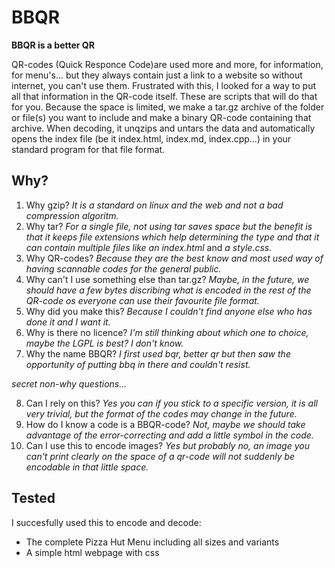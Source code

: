 # BBQR
**BBQR is a better QR**

QR-codes (Quick Responce Code)are used more and more, for information, for menu's... but they always contain just a link to a website so without internet, you can't use them. Frustrated with this, I looked for a way to put all that information in the QR-code itself. These are scripts that will do that for you. Because the space is limited, we make a tar.gz archive of the folder or file(s) you want to include and make a binary QR-code containing that archive. When decoding, it unqzips and untars the data and automatically opens the index file (be it index.html, index.md, index.cpp...) in your standard program for that file format.



## Why?
1. Why gzip? *It is a standard on linux and the web and not a bad compression algoritm.*
2. Why tar? *For a single file, not using tar saves space but the benefit is that it keeps file extensions which help determining the type and that it can contain multiple files like an index.html* and *a style.css.*
3. Why QR-codes? *Because they are the best know and most used way of having scannable codes for the general public.*
4. Why can't I use something else than tar.gz? *Maybe, in the future, we should have a few bytes discribing what is encoded in the rest of the QR-code os everyone can use their favourite file format.*
5. Why did you make this? *Because I couldn't find anyone else who has done it and I want it.*
6. Why is there no licence? *I'm still thinking about which one to choice, maybe the LGPL is best? I don't know.*
7. Why the name BBQR? *I first used bqr, better qr but then saw the opportunity of putting bbq in there and couldn't resist.*

*secret non-why questions...*

8. Can I rely on this? *Yes you can if you stick to a specific version, it is all very trivial, but the format of the codes may change in the future.*
9. How do I know a code is a BBQR-code? *Not, maybe we should take advantage of the error-correcting and add a little symbol in the code.* 
10. Can I use this to encode images? *Yes but probably no, an image you can't print clearly on the space of a qr-code will not suddenly be encodable in that little space.*


## Tested
I succesfully used this to encode and decode:
* The complete Pizza Hut Menu including all sizes and variants
* A simple html webpage with css
